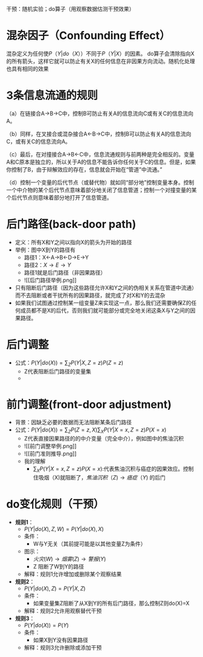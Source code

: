 干预：随机实验；do算子（用观察数据估测干预效果）

# 混杂因子（Confounding Effect）
混杂定义为任何使$P（Y|do（X））$不同于$P（Y|X）$的因素。
do算子会清除指向X的所有箭头，这样它就可以防止有关X的任何信息在非因果方向流动。随机化处理也具有相同的效果

# 3条信息流通的规则
（a）在链接合A→B→C中，控制B可防止有关A的信息流向C或有关C的信息流向A。

（b）同样，在叉接合或混杂接合A←B→C中，控制B可以防止有关A的信息流向C，或有关C的信息流向A。

（c）最后，在对撞接合A→B←C中，信息流通规则与前两种是完全相反的。变量A和C原本是独立的，所以关于A的信息不能告诉你任何关于C的信息。但是，如果你控制了B，由于辩解效应的存在，信息就会开始在“管道”中流通。”

（d）控制一个变量的后代节点（或替代物）就如同“部分地”控制变量本身。控制一个中介物的某个后代节点意味着部分地关闭了信息管道；控制一个对撞变量的某个后代节点则意味着部分地打开了信息管道。

# 后门路径(back-door path)
+ 定义：所有X和Y之间以指向X的箭头为开始的路径
+ 举例：图中X到Y的路径有
	+ 路径1：X←A→B←D→E→Y
	+ 路径2：$X \rightarrow E \rightarrow Y$
	+ 路径1就是后门路径（非因果路径）
	+ ![[后门路径举例.png]]
+ 只有阻断后门路径（因为这些路径允许X和Y之间的伪相关关系在管道中流通）而不去阻断或者干扰所有的因果路径，就完成了对X和Y的去混杂
+ 如果我们试图通过控制某一组变量Z来实现这一点，那么我们还需要确保Z的任何成员都不是X的后代，否则我们就可能部分或完全地关闭这条X与Y之间的因果路径。

# 后门调整

+ 公式：$P(Y|do(X)) = \sum_{Z}P(Y|X,Z=z)P(Z=z)$
	+ Z代表阻断后门路径的变量集
	+ 

# 前门调整(front-door adjustment)
+ 背景：因缺乏必要的数据而无法阻断某条后门路径
+ 公式：$P(Y|do(X)) = \sum_{Z}P(Z=z,X)\sum_{X}P(Y|X=x,Z=z)P(X=x)$
	+ Z代表直接因果路径的的中介变量（完全中介），例如图中的焦油沉积
	+ ![[前门调整举例.png]]
	+ ![[前门准则推导.png]]
	+ 我的理解
		+ $\sum_{X}P(Y|X=x,Z=z)P(X=x)$:代表焦油沉积与癌症的因果效应。控制住吸烟（X)就阻断了，$焦油沉积（Z) \rightarrow 癌症（Y)$ 的后门

# do变化规则（干预）
+ **规则1**：
	+ $P(Y|do(X),Z,W) = P(Y|do(X),X)$
	+ 条件：
		+ W与Y无关（其前提可能是以其他变量Z为条件）
	+ 图示：
		+ $火灾(W) \rightarrow 烟雾(Z) \rightarrow 警报(Y)$
		+ Z 阻断了W到Y的路径
	+ 解释：规则1允许增加或删除某个观察结果
+ **规则2**：
	+ $P(Y|do(X), Z) = P(Y|X,Z)$
	+ 条件：
		+ 如果变量集Z阻断了从X到Y的所有后门路径，那么控制Z则do(X)=X
	+ 解释：规则2允许用观察替代干预
+ **规则3**：
	+ $P(Y|do(X)) = P(Y)$
	+ 条件：
		+ 如果X到Y没有因果路径
	+ 解释：规则3允许删除或添加干预